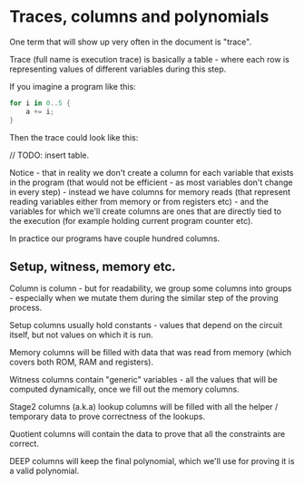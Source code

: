 # Traces, columns and polynomials

One term that will show up very often in the document is "trace".

Trace (full name is execution trace) is  basically a table - where each row is representing values of different variables during this step.


If you imagine a program like this:

```rust
for i in 0..5 {
    a += i;
}
```

Then the trace could look like this:

// TODO: insert table.

Notice - that in reality we don't create a column for each variable that exists in the program (that would not be efficient - as most variables don't change in every step) - instead we have columns for memory reads (that represent reading variables either from memory or from registers etc) - and the variables for which we'll create columns are ones that are directly tied to the execution (for example holding current program counter etc).

In practice our programs have couple hundred columns.

## Setup, witness, memory etc.

Column is column - but for readability, we group some columns into groups - especially when we mutate them during the similar step of the proving process.

Setup columns usually hold constants - values that depend on the circuit itself, but not values on which it is run.

Memory columns will be filled with data that was read from memory (which covers both ROM, RAM and registers).

Witness columns contain "generic" variables - all the values that will be computed dynamically, once we fill out the memory columns.

Stage2 columns (a.k.a) lookup columns will be filled with all the helper / temporary data to prove correctness of the lookups.

Quotient columns will contain the data to prove that all the constraints are correct.

DEEP columns will keep the final polynomial, which we'll use for proving it is a valid polynomial.



